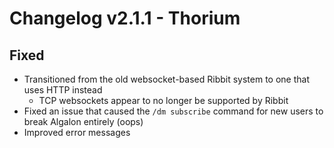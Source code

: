 # Changelog v2.1.1 - Thorium

## Fixed
- Transitioned from the old websocket-based Ribbit system to one that uses HTTP instead
   - TCP websockets appear to no longer be supported by Ribbit
- Fixed an issue that caused the `/dm subscribe` command for new users to break Algalon entirely (oops)
- Improved error messages